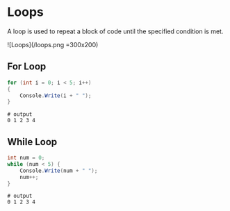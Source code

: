 ﻿# Loops

A loop is used to repeat a block of code until the specified condition is met.

![Loops](/loops.png =300x200)

## For Loop

```csharp
for (int i = 0; i < 5; i++)
{
    Console.Write(i + " ");
}
```
```shell
# output
0 1 2 3 4 
```

## While Loop

```csharp
int num = 0;
while (num < 5) {
    Console.Write(num + " ");
    num++;
}
```
```shell
# output
0 1 2 3 4 
```
